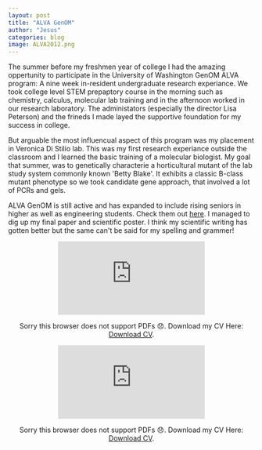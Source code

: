 ```yaml
---
layout: post
title: "ALVA GenOM"
author: "Jesus"
categories: blog
image: ALVA2012.png
---
```


The summer before my freshmen year of college I had the amazing oppertunity to participate in the University of Washington GenOM ALVA program: A nine week in-resident undergraduate research experiance. We took college level STEM prepaptory course in the morning such as chemistry, calculus, molecular lab training and in the afternoon worked in our research laboratory. The administators (especially the director Lisa Peterson) and the frineds I made layed the supportive foundation for my success in college. 

But arguable the most influencual aspect of this program was my placement in Veronica Di Stilio lab. This was my first research experiance outside the classroom and I learned the basic training of a molecular biologist. My goal that summer, was to genetically characterie a horticultural mutant of the lab study system commonly known 'Betty Blake'. It exhibits a classic B-class mutant phenotype so we took candidate gene approach, that involved a lot of PCRs and gels. 

ALVA GenOM is still active and has expanded to include rising seniors in higher as well as engineering students. Check them out [here](http://depts.washington.edu/genomics/index.shtml?58,33). I managed to dig up my final paper and scientific poster. I think my scientific writing has gotten better but the same can't be said for my spelling and grammer!


<p align="center">
<object data="https://jesusthebotanist.github.io/assets/pdfs/ALVA2012_Poster.pdf" type="application/pdf" width="700px" height="700px">
    <embed src="https://drive.google.com/viewerng/viewer?embedded=true&url=https://jesusthebotanist.github.io/assets/pdfs/ALVA2012_Poster.pdf">
        <p> Sorry this browser does not support PDFs 😞. Download my CV Here: <a href="https://jesusthebotanist.github.io/assets/pdfs/ALVA2012_Poster.pdf">Download CV</a>.</p>
    </embed>
</object>


<p align="center">
<object data="https://jesusthebotanist.github.io/assets/pdfs/ALVA2012_paper.pdf" type="application/pdf" width="700px" height="700px">
    <embed src="https://drive.google.com/viewerng/viewer?embedded=true&url=https://jesusthebotanist.github.io/assets/pdfs/ALVA2012_paper.pdf">
        <p> Sorry this browser does not support PDFs 😞. Download my CV Here: <a href="https://jesusthebotanist.github.io/assets/pdfs/ALVA2012_paper.pdf">Download CV</a>.</p>
    </embed>
</object>
